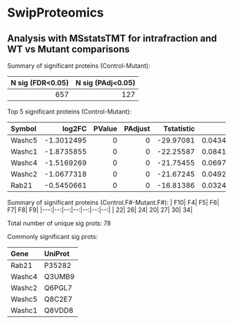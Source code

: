 # SwipProteomics

## Analysis with MSstatsTMT for intrafraction and WT vs Mutant comparisons

Summary of significant proteins (Control-Mutant):

| N sig (FDR<0.05)| N sig (PAdj<0.05)|
|----------------:|-----------------:|
|              657|               127|

Top 5 significant proteins (Control-Mutant):

|Symbol |     log2FC| PValue| PAdjust| Tstatistic|        SE|       DF|
|:------|----------:|------:|-------:|----------:|---------:|--------:|
|Washc5 | -1.3012495|      0|       0|  -29.97081| 0.0434172| 34.00003|
|Washc1 | -1.8735855|      0|       0|  -22.25587| 0.0841839| 34.00001|
|Washc4 | -1.5169269|      0|       0|  -21.75455| 0.0697292| 34.00001|
|Washc2 | -1.0677318|      0|       0|  -21.67245| 0.0492668| 34.00003|
|Rab21  | -0.5450661|      0|       0|  -16.81386| 0.0324177| 34.00004|

Summary of significant proteins (Control.F#-Mutant.F#):
| F10| F4| F5| F6| F7| F8| F9|
|---:|--:|--:|--:|--:|--:|--:|
|  22| 26| 24| 20| 27| 30| 34|

Total number of unique sig prots: 78

Commonly significant sig prots: 

| Gene  |UniProt|
|:------|:------|
|Rab21  |P35282 |
|Washc4 |Q3UMB9 |
|Washc2 |Q6PGL7 |
|Washc5 |Q8C2E7 |
|Washc1 |Q8VDD8 |
